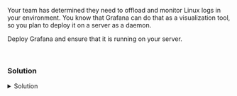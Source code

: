 Your team has determined they need to offload and monitor Linux logs in your environment. You know that Grafana can do that as a visualization tool, so you plan to deploy it on a server as a daemon.

Deploy Grafana and ensure that it is running on your server.

<br>

### Solution
<details>
<summary>Solution</summary>
  
Refer to the [Grafana Docs](https://grafana.com/docs/grafana/latest/setup-grafana/installation/) for latest installation instructions.

Install the required packages and Grafana GPG key.

```plain
apt install -y apt-transport-https
```{{exec}}

```plain
apt install -y software-properties-common wget
```{{exec}}

```plain
sudo wget -q -O /usr/share/keyrings/grafana.key https://apt.grafana.com/gpg.key
```{{exec}}

Add the Grafana repository.
  
```plain
echo "deb [signed-by=/usr/share/keyrings/grafana.key] https://apt.grafana.com stable main" | sudo tee -a /etc/apt/sources.list.d/grafana.list
```{{exec}}
  
Finally, we're ready to install Grafana:
  
```plain
apt update
# Install the latest Enterprise release:
apt install -y grafana-enterprise
```{{exec}}

Now that you've installed Grafana, let's make sure it's started.

```plain
systemctl daemon-reload
```{{exec}}

```plain
systemctl start grafana-server
```{{exec}}

```plain
systemctl status grafana-server --no-pager
```{{exec}}

Verify that the server is serving on port 3000 (the default port)

```plain
systemctl status grafana-server --no-pager
ss -ntulp | grep grafana
ss -ntulp | grep 3000
```{{exec}}

We can also check that the external Web UI is available and change the default password.

{{TRAFFIC_HOST1_3000}}

Change the password. Default User: admin and Password: admin

Feel free to look around in the Web UI and then continue on to the next part of the lab.

</details>
